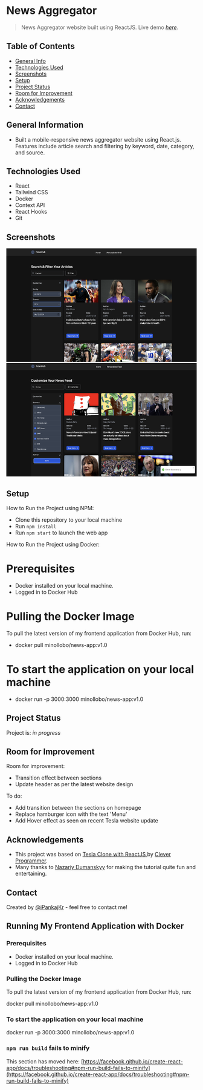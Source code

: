 # News Aggregator
> News Aggregator website built using ReactJS.
> Live demo [_here_](https://tesla-clone-phi-nine.vercel.app/). 

## Table of Contents
* [General Info](#general-information)
* [Technologies Used](#technologies-used)
* [Screenshots](#screenshots)
* [Setup](#setup)
* [Project Status](#project-status)
* [Room for Improvement](#room-for-improvement)
* [Acknowledgements](#acknowledgements)
* [Contact](#contact)


## General Information
- Built a mobile-responsive news aggregator website using React.js. Features include article search and filtering by keyword, date, category, and source. 


## Technologies Used
- React
- Tailwind CSS
- Docker
- Context API
- React Hooks
- Git

## Screenshots
<img src="https://raw.githubusercontent.com/minollobo/news-aggregator/refs/heads/main/project-home-ss.png" alt="Desktop" height="300px"> <img src="https://raw.githubusercontent.com/minollobo/news-aggregator/refs/heads/main/project-personalised-ss.png" alt="Phone" height="300px">


## Setup
How to Run the Project using NPM:
- Clone this repository to your local machine
- Run `npm install`
- Run `npm start` to launch the web app


How to Run the Project using Docker:
# Prerequisites
- Docker installed on your local machine.
- Logged in to Docker Hub

# Pulling the Docker Image
To pull the latest version of my frontend application from Docker Hub, run:

- docker pull minollobo/news-app:v1.0

# To start the application on your local machine
- docker run -p 3000:3000 minollobo/news-app:v1.0


## Project Status
Project is: _in progress_


## Room for Improvement

Room for improvement:
- Transition effect between sections
- Update header as per the latest website design

To do:
- Add transition between the sections on homepage
- Replace hamburger icon with the text 'Menu'
- Add Hover effect as seen on recent Tesla website update


## Acknowledgements
- This project was based on [Tesla Clone with ReactJS ](https://www.youtube.com/watch?v=lUeS9Wsj6dk) by [Clever Programmer](https://www.youtube.com/channel/UCqrILQNl5Ed9Dz6CGMyvMTQ).
- Many thanks to [Nazariy Dumanskyy](https://www.linkedin.com/in/nazariydumanskyy/) for making the tutorial quite fun and entertaining.


## Contact
Created by [@iPankajKr](https://github.com/iPankajKr) - feel free to contact me!





















## Running My Frontend Application with Docker

### Prerequisites
- Docker installed on your local machine.
- Logged in to Docker Hub

### Pulling the Docker Image
To pull the latest version of my frontend application from Docker Hub, run:

docker pull minollobo/news-app:v1.0

### To start the application on your local machine

docker run -p 3000:3000 minollobo/news-app:v1.0

### `npm run build` fails to minify

This section has moved here: [https://facebook.github.io/create-react-app/docs/troubleshooting#npm-run-build-fails-to-minify](https://facebook.github.io/create-react-app/docs/troubleshooting#npm-run-build-fails-to-minify)
